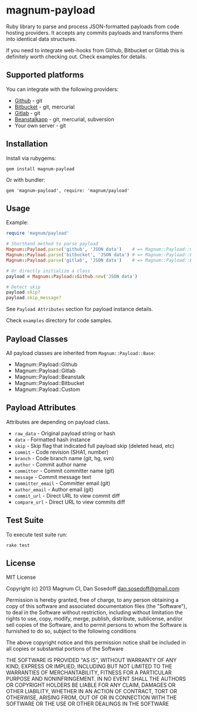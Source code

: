 # magnum-payload

Ruby library to parse and process JSON-formatted payloads from code hosting providers. 
It accepts any commits payloads and transforms them into identical data structures. 

If you need to integrate web-hooks from Github, Bitbucket or Gitlab this is definitely
worth checking out. Check examples for details.

## Supported platforms

You can integrate with the following providers:

- [Github](https://github.com) - git
- [Bitbucket](https://bitbucket.org) - git, mercurial
- [Gitlab](http://gitlab.org/) - git
- [Beanstalkapp](http://beanstalkapp.com/) - git, mercurial, subversion
- Your own server - git

## Installation

Install via rubygems:

```
gem install magnum-payload
```

Or with bundler:

```
gem 'magnum-payload', require: 'magnum/payload'
```

## Usage

Example:

```ruby
require 'magnum/payload'

# Shorthand method to parse payload
Magnum::Payload.parse('github', 'JSON data')    # => Magnum::Payload::Github
Magnum::Payload.parse('bitbucket', 'JSON data') # => Magnum::Payload::Bitbucket
Magnum::Payload.parse('gitlab', 'JSON data')    # => Magnum::Payload::Bitbucket

# Or directly initialize a class
payload = Magnum::Payload::Github.new('JSON data')

# Detect skip
payload.skip?
payload.skip_message?
```

See `Payload Attributes` section for payload instance details.

Check `examples` directory for code samples.

## Payload Classes

All payload classes are inherited from `Magnum::Payload::Base`:

- Magnum::Payload::Github
- Magnum::Payload::Gitlab
- Magnum::Payload::Beanstalk
- Magnum::Payload::Bitbucket
- Magnum::Payload::Custom

## Payload Attributes

Attributes are depending on payload class.

- `raw_data`        - Original payload string or hash
- `data`            - Formatted hash instance
- `skip`            - Skip flag that indicated full payload skip (deleted head, etc)
- `commit`          - Code revision (SHA1, number)
- `branch`          - Code branch name (git, hg, svn)
- `author`          - Commit author name
- `committer`       - Commit committer name (git)
- `message`         - Commit message text
- `committer_email` - Committer email (git)
- `author_email`    - Author email (git)
- `commit_url`      - Direct URL to view commit diff
- `compare_url`     - Direct URL to view commits diff

## Test Suite

To execute test suite run:

```
rake test
```

## License

MIT License

Copyright (c) 2013 Magnum CI, Dan Sosedoff <dan.sosedoff@gmail.com>

Permission is hereby granted, free of charge, to any person obtaining a copy of
this software and associated documentation files (the "Software"), to deal in
the Software without restriction, including without limitation the rights to
use, copy, modify, merge, publish, distribute, sublicense, and/or sell copies of
the Software, and to permit persons to whom the Software is furnished to do so,
subject to the following conditions

The above copyright notice and this permission notice shall be included in all
copies or substantial portions of the Software

THE SOFTWARE IS PROVIDED "AS IS", WITHOUT WARRANTY OF ANY KIND, EXPRESS OR
IMPLIED, INCLUDING BUT NOT LIMITED TO THE WARRANTIES OF MERCHANTABILITY, FITNESS
FOR A PARTICULAR PURPOSE AND NONINFRINGEMENT. IN NO EVENT SHALL THE AUTHORS OR
COPYRIGHT HOLDERS BE LIABLE FOR ANY CLAIM, DAMAGES OR OTHER LIABILITY, WHETHER
IN AN ACTION OF CONTRACT, TORT OR OTHERWISE, ARISING FROM, OUT OF OR IN
CONNECTION WITH THE SOFTWARE OR THE USE OR OTHER DEALINGS IN THE SOFTWARE